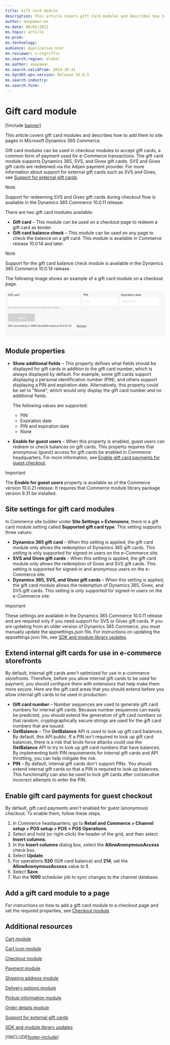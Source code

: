 ```yaml
---
title: Gift card module
description: This article covers gift card modules and describes how to add them to site pages in Microsoft Dynamics 365 Commerce.
author: anupamar-ms
ms.date: 08/02/2021
ms.topic: article
ms.prod: 
ms.technology: 
audience: Application User
ms.reviewer: v-chgriffin
ms.search.region: Global
ms.author: anupamar
ms.search.validFrom: 2019-10-31
ms.dyn365.ops.version: Release 10.0.5
ms.search.industry: 
ms.search.form: 
---
```


# Gift card module

[!include [banner](includes/banner.md)]

This article covers gift card modules and describes how to add them to site pages in Microsoft Dynamics 365 Commerce.

Gift card modules can be used in checkout modules to accept gift cards, a common form of payment used for e-Commerce transactions. The gift card module supports Dynamics 365, SVS, and Givex gift cards. SVS and Givex gift cards are redeemed via the Adyen payment provider. For more information about support for external gift cards such as SVS and Givex, see [Support for external gift cards](./dev-itpro/gift-card.md).

> [!NOTE]
> Support for redeeming SVS and Givex gift cards during checkout flow is available in the Dynamics 365 Commerce 10.0.11 release. 

There are two gift card modules available:

- **Gift card** – This module can be used on a checkout page to redeem a gift card as tender. 
- **Gift card balance check** – This module can be used on any page to check the balance on a gift card. This module is available in Commerce release 10.0.14 and later.

> [!NOTE]
> Support for the gift card balance check module is available in the Dynamics 365 Commerce 10.0.14 release.

The following image shows an example of a gift card module on a checkout page.

![Example of a gift card module.](./media/ecommerce-giftcard.PNG)

## Module properties

- **Show additional fields** – This property defines what fields should be displayed for gift cards in addition to the gift card number, which is always displayed by default. For example, some gift cards support displaying a personal identification number (PIN), and others support displaying a PIN and expiration date. Alternatively, this property could be set to "None", which would only display the gift card number and no additional fields.

    The following values are supported:

    - PIN
    - Expiration date
    - PIN and expiration date 
    - None

- **Enable for guest users** – When this property is enabled, guest users can redeem or check balances on gift cards. This property requires that anonymous (guest) access for gift cards be enabled in Commerce headquarters. For more information, see [Enable gift card payments for guest checkout](#enable-gift-card-payments-for-guest-checkout).

> [!IMPORTANT]
> The **Enable for guest users** property is available as of the Commerce version 10.0.21 release. It requires that Commerce module library package version 9.31 be installed.

## Site settings for gift card modules

In Commerce site builder under **Site Settings \> Extensions**, there is a gift card module setting called **Supported gift card type**. This setting supports three values:
- **Dynamics 365 gift card** – When this setting is applied, the gift card module only allows the redemption of Dynamics 365 gift cards. This setting is only supported for signed-in users on the e-Commerce site.
- **SVS and Givex gift cards** – When this setting is applied, the gift card module only allows the redemption of Givex and SVS gift cards. This setting is supported for signed-in and anonymous users on the e-Commerce site.
- **Dynamics 365, SVS, and Givex gift cards** – When this setting is applied, the gift card module allows the redemption of Dynamics 365, Givex, and SVS gift cards. This setting is only supported for signed-in users on the e-Commerce site.

> [!IMPORTANT]
> These settings are available in the Dynamics 365 Commerce 10.0.11 release and are required only if you need support for SVS or Givex gift cards. If you are updating from an older version of Dynamics 365 Commerce, you must manually update the appsettings.json file. For instructions on updating the appsettings.json file, see [SDK and module library updates](e-commerce-extensibility/sdk-updates.md#update-the-appsettingsjson-file). 

## Extend internal gift cards for use in e-commerce storefronts

By default, internal gift cards aren't optimized for use in e-commerce storefronts. Therefore, before you allow internal gift cards to be used for payment, you should configure them with extensions that help make them more secure. Here are the gift card areas that you should extend before you allow internal gift cards to be used in production:

- **Gift card number** – Number sequences are used to generate gift card numbers for internal gift cards. Because number sequences can easily be predicted, you should extend the generation of gift card numbers so that random, cryptographically secure strings are used for the gift card numbers that are issued.
- **GetBalance** – The **GetBalance** API is used to look up gift card balances. By default, this API public. If a PIN isn't required to look up gift card balances, there is a risk that brute force attacks could use the **GetBalance** API to try to look up gift card numbers that have balances. By implementing both PIN requirements for internal gift cards and API throttling, you can help mitigate the risk.
- **PIN** – By default, internal gift cards don't support PINs. You should extend internal gift cards so that a PIN is required to look up balances. This functionality can also be used to lock gift cards after consecutive incorrect attempts to enter the PIN.

## Enable gift card payments for guest checkout

By default, gift card payments aren't enabled for guest (anonymous) checkout. To enable them, follow these steps.

1. In Commerce headquarters, go to **Retail and Commerce \> Channel setup \> POS setup \> POS \> POS Operations**.
1. Select and hold (or right-click) the header of the grid, and then select **Insert columns**.
1. In the **Insert columns** dialog box, select the **AllowAnonymousAccess** check box.
1. Select **Update**.
1. For operations **520** (Gift card balance) and **214**, set the **AllowAnonymousAccess** value to **1**.
1. Select **Save**.
1. Run the **1090** scheduler job to sync changes to the channel database. 

## Add a gift card module to a page

For instructions on how to add a gift card module to a checkout page and set the required properties, see [Checkout module](add-checkout-module.md).

## Additional resources

[Cart module](add-cart-module.md)

[Cart icon module](cart-icon-module.md)

[Checkout module](add-checkout-module.md)

[Payment module](payment-module.md)

[Shipping address module](ship-address-module.md)

[Delivery options module](delivery-options-module.md)

[Pickup information module](pickup-info-module.md)

[Order details module](order-confirmation-module.md)

[Support for external gift cards](./dev-itpro/gift-card.md)

[SDK and module library updates](e-commerce-extensibility/sdk-updates.md)


[!INCLUDE[footer-include](../includes/footer-banner.md)]

